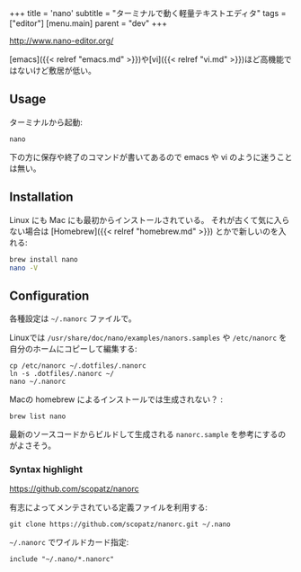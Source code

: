 +++
title = 'nano'
subtitle = "ターミナルで動く軽量テキストエディタ"
tags = ["editor"]
[menu.main]
  parent = "dev"
+++

<http://www.nano-editor.org/>

[emacs]({{< relref "emacs.md" >}})や[vi]({{< relref "vi.md" >}})ほど高機能ではないけど敷居が低い。

## Usage

ターミナルから起動:

    nano

下の方に保存や終了のコマンドが書いてあるので
emacs や vi のように迷うことは無い。

## Installation

Linux にも Mac にも最初からインストールされている。
それが古くて気に入らない場合は
[Homebrew]({{< relref "homebrew.md" >}})
とかで新しいのを入れる:

```sh
brew install nano
nano -V
```

## Configuration

各種設定は `~/.nanorc` ファイルで。

Linuxでは `/usr/share/doc/nano/examples/nanors.samples` や
`/etc/nanorc` を自分のホームにコピーして編集する:

    cp /etc/nanorc ~/.dotfiles/.nanorc
    ln -s .dotfiles/.nanorc ~/
    nano ~/.nanorc

Macの homebrew によるインストールでは生成されない？ :

    brew list nano

最新のソースコードからビルドして生成される `nanorc.sample`
を参考にするのがよさそう。

### Syntax highlight

<https://github.com/scopatz/nanorc>

有志によってメンテされている定義ファイルを利用する:

    git clone https://github.com/scopatz/nanorc.git ~/.nano

`~/.nanorc` でワイルドカード指定:

    include "~/.nano/*.nanorc"
